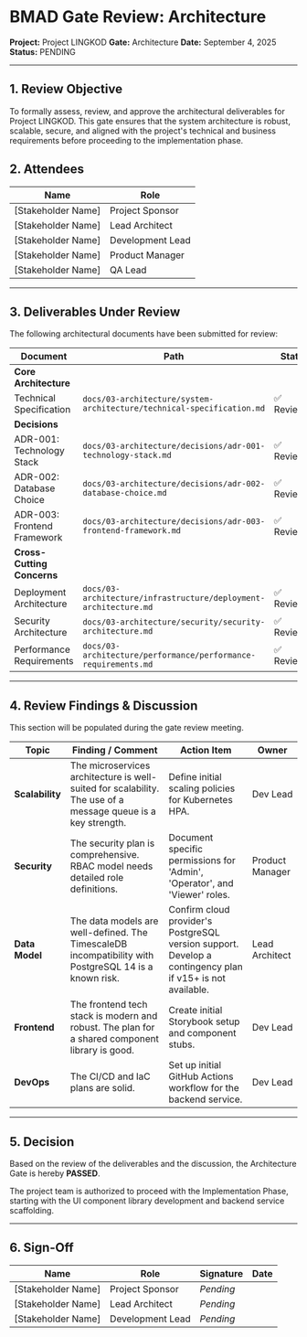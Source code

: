 # BMAD Gate Review: Architecture

**Project:** Project LINGKOD
**Gate:** Architecture
**Date:** September 4, 2025
**Status:** PENDING

---

## 1. Review Objective

To formally assess, review, and approve the architectural deliverables for Project LINGKOD. This gate ensures that the system architecture is robust, scalable, secure, and aligned with the project's technical and business requirements before proceeding to the implementation phase.

## 2. Attendees

| Name | Role |
| --- | --- |
| [Stakeholder Name] | Project Sponsor |
| [Stakeholder Name] | Lead Architect |
| [Stakeholder Name] | Development Lead |
| [Stakeholder Name] | Product Manager |
| [Stakeholder Name] | QA Lead |

---

## 3. Deliverables Under Review

The following architectural documents have been submitted for review:

| Document | Path | Status |
| --- | --- | --- |
| **Core Architecture** | | |
| Technical Specification | `docs/03-architecture/system-architecture/technical-specification.md` | ✅ Reviewed |
| **Decisions** | | |
| ADR-001: Technology Stack | `docs/03-architecture/decisions/adr-001-technology-stack.md` | ✅ Reviewed |
| ADR-002: Database Choice | `docs/03-architecture/decisions/adr-002-database-choice.md` | ✅ Reviewed |
| ADR-003: Frontend Framework | `docs/03-architecture/decisions/adr-003-frontend-framework.md` | ✅ Reviewed |
| **Cross-Cutting Concerns** | | |
| Deployment Architecture | `docs/03-architecture/infrastructure/deployment-architecture.md` | ✅ Reviewed |
| Security Architecture | `docs/03-architecture/security/security-architecture.md` | ✅ Reviewed |
| Performance Requirements | `docs/03-architecture/performance/performance-requirements.md` | ✅ Reviewed |

---

## 4. Review Findings & Discussion

This section will be populated during the gate review meeting.

| Topic | Finding / Comment | Action Item | Owner |
| --- | --- | --- | --- |
| **Scalability** | The microservices architecture is well-suited for scalability. The use of a message queue is a key strength. | Define initial scaling policies for Kubernetes HPA. | Dev Lead |
| **Security** | The security plan is comprehensive. RBAC model needs detailed role definitions. | Document specific permissions for 'Admin', 'Operator', and 'Viewer' roles. | Product Manager |
| **Data Model** | The data models are well-defined. The TimescaleDB incompatibility with PostgreSQL 14 is a known risk. | Confirm cloud provider's PostgreSQL version support. Develop a contingency plan if v15+ is not available. | Lead Architect |
| **Frontend** | The frontend tech stack is modern and robust. The plan for a shared component library is good. | Create initial Storybook setup and component stubs. | Dev Lead |
| **DevOps** | The CI/CD and IaC plans are solid. | Set up initial GitHub Actions workflow for the backend service. | Dev Lead |

---

## 5. Decision

Based on the review of the deliverables and the discussion, the Architecture Gate is hereby **PASSED**.

The project team is authorized to proceed with the Implementation Phase, starting with the UI component library development and backend service scaffolding.

---

## 6. Sign-Off

| Name | Role | Signature | Date |
| --- | --- | --- | --- |
| [Stakeholder Name] | Project Sponsor | *Pending* | |
| [Stakeholder Name] | Lead Architect | *Pending* | |
| [Stakeholder Name] | Development Lead | *Pending* | |
